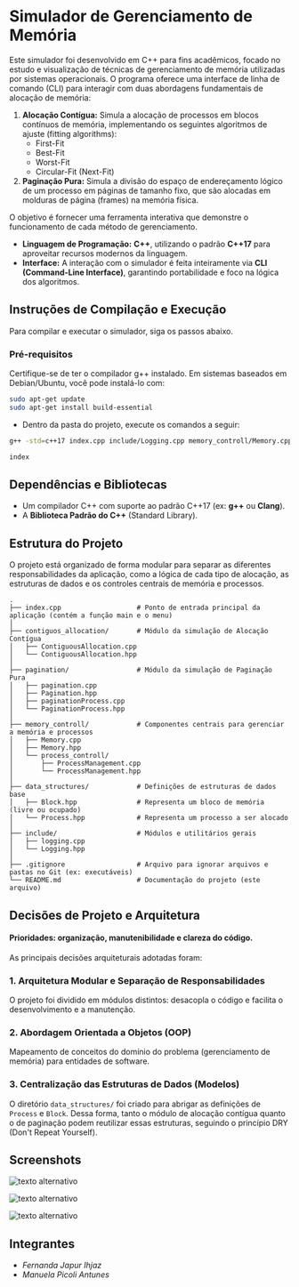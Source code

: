 # Simulador de Gerenciamento de Memória

Este simulador foi desenvolvido em C++ para fins acadêmicos, focado no estudo e visualização de técnicas de gerenciamento de memória utilizadas por sistemas operacionais. O programa oferece uma interface de linha de comando (CLI) para interagir com duas abordagens fundamentais de alocação de memória:

1.  **Alocação Contígua:** Simula a alocação de processos em blocos contínuos de memória, implementando os seguintes algoritmos de ajuste (fitting algorithms):
    * First-Fit
    * Best-Fit
    * Worst-Fit
    * Circular-Fit (Next-Fit)
2.  **Paginação Pura:** Simula a divisão do espaço de endereçamento lógico de um processo em páginas de tamanho fixo, que são alocadas em molduras de página (frames) na memória física.

O objetivo é fornecer uma ferramenta interativa que demonstre o funcionamento de cada método de gerenciamento.

* **Linguagem de Programação:** **C++**, utilizando o padrão **C++17** para aproveitar recursos modernos da linguagem.
* **Interface:** A interação com o simulador é feita inteiramente via **CLI (Command-Line Interface)**, garantindo portabilidade e foco na lógica dos algoritmos.

## Instruções de Compilação e Execução

Para compilar e executar o simulador, siga os passos abaixo.
### Pré-requisitos

Certifique-se de ter o compilador g++ instalado. Em sistemas baseados em Debian/Ubuntu, você pode instalá-lo com:

```bash
sudo apt-get update
sudo apt-get install build-essential
```

* Dentro da pasta do projeto, execute os comandos a seguir:

```bash
g++ -std=c++17 index.cpp include/Logging.cpp memory_controll/Memory.cpp memory_controll/process_controll/ProcessManagement.cpp pagination/pagination.cpp pagination/paginationProcess.cpp -o index

index
```

## Dependências e Bibliotecas

* Um compilador C++ com suporte ao padrão C++17 (ex: **g++** ou **Clang**).
* A **Biblioteca Padrão do C++** (Standard Library).

## Estrutura do Projeto

O projeto está organizado de forma modular para separar as diferentes responsabilidades da aplicação, como a lógica de cada tipo de alocação, as estruturas de dados e os controles centrais de memória e processos.

```
.
├── index.cpp                   # Ponto de entrada principal da aplicação (contém a função main e o menu)
│
├── contiguos_allocation/       # Módulo da simulação de Alocação Contígua
│   ├── ContiguousAllocation.cpp
│   └── ContiguousAllocation.hpp
│
├── pagination/                 # Módulo da simulação de Paginação Pura
│   ├── pagination.cpp
│   ├── Pagination.hpp
│   ├── paginationProcess.cpp
│   └── PaginationProcess.hpp
│
├── memory_controll/            # Componentes centrais para gerenciar a memória e processos
│   ├── Memory.cpp
│   ├── Memory.hpp
│   └── process_controll/
│       ├── ProcessManagement.cpp
│       └── ProcessManagement.hpp
│
├── data_structures/            # Definições de estruturas de dados base
│   ├── Block.hpp               # Representa um bloco de memória (livre ou ocupado)
│   └── Process.hpp             # Representa um processo a ser alocado
│
├── include/                    # Módulos e utilitários gerais
│   ├── logging.cpp
│   └── Logging.hpp
│
├── .gitignore                  # Arquivo para ignorar arquivos e pastas no Git (ex: executáveis)
└── README.md                   # Documentação do projeto (este arquivo)
```
## Decisões de Projeto e Arquitetura

#### Prioridades: organização, manutenibilidade e clareza do código. 

As principais decisões arquiteturais adotadas foram:

### 1. Arquitetura Modular e Separação de Responsabilidades

O projeto foi dividido em módulos distintos: desacopla o código e facilita o desenvolvimento e a manutenção.

### 2. Abordagem Orientada a Objetos (OOP)

Mapeamento de conceitos do domínio do problema (gerenciamento de memória) para entidades de software.

### 3. Centralização das Estruturas de Dados (Modelos)

O diretório `data_structures/` foi criado para abrigar as definições de `Process` e `Block`. Dessa forma, tanto o módulo de alocação contígua quanto o de paginação podem reutilizar essas estruturas, seguindo o princípio DRY (Don't Repeat Yourself).

## Screenshots 

![texto alternativo](caminho/para/imagem.png)

![texto alternativo](caminho/para/imagem.png)

![texto alternativo](caminho/para/imagem.png)

## Integrantes

* *Fernanda Japur Ihjaz*
* *Manuela Picoli Antunes*